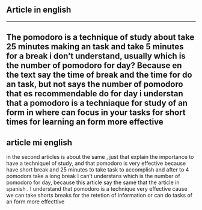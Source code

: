 
## Article in english
---



The pomodoro is a  technique of study about take 25 minutes making an task and take 5 minutes for a break
i don’t understand, usually which is the number of pomodoro for day?  Because  en the text say the time of break and the time for do an task, but not says the number of pomodoro that es recommendable do for day
i understan that a pomodoro is a techniaque for study of an form in where can
focus in your tasks  for short times for learning an form more effective 
---
## article mi english

in the second articles is about the same , just that explain the importance to have a techniquel of study, and that pomodoro is very effective because have short break and 25 minutes to take task to accomplish and after to 4 pomodors take a long break
I can’t understans  which is the number of pomodoro for day, because this article say the same that the article in spanish .
I understand that pomodoro is a technique very effective cause we can take shorts breaks for the retetion of information or can do tasks of an form more effecttive